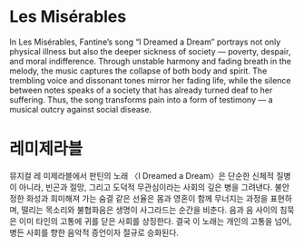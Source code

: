 # Les Misérables

In Les Misérables, Fantine’s song “I Dreamed a Dream” portrays not only physical illness but also the deeper sickness of society — poverty, despair, and moral indifference. Through unstable harmony and fading breath in the melody, the music captures the collapse of both body and spirit. The trembling voice and dissonant tones mirror her fading life, while the silence between notes speaks of a society that has already turned deaf to her suffering. Thus, the song transforms pain into a form of testimony — a musical outcry against social disease.

# 레미제라블

뮤지컬 레 미제라블에서 판틴의 노래 〈I Dreamed a Dream〉은 단순한 신체적 질병이 아니라, 빈곤과 절망, 그리고 도덕적 무관심이라는 사회의 깊은 병을 그려낸다. 불안정한 화성과 희미해져 가는 숨결 같은 선율은 몸과 영혼이 함께 무너지는 과정을 표현하며, 떨리는 목소리와 불협화음은 생명이 사그라드는 순간을 비춘다. 음과 음 사이의 침묵은 이미 타인의 고통에 귀를 닫은 사회를 상징한다. 결국 이 노래는 개인의 고통을 넘어, 병든 사회를 향한 음악적 증언이자 절규로 승화된다.
